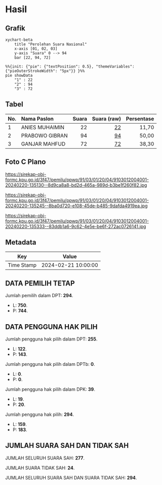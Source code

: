 # Hasil

## Grafik

```mermaid
xychart-beta
    title "Perolehan Suara Nasional"
    x-axis [01, 02, 03]
    y-axis "Suara" 0 --> 94
    bar [22, 94, 72]
```

```mermaid
%%{init: {"pie": {"textPosition": 0.5}, "themeVariables": {"pieOuterStrokeWidth": "5px"}} }%%
pie showData
    "1" : 22
    "2" : 94
    "3" : 72
```

## Tabel

| No. | Nama Paslon    | Suara | Suara (raw) | Persentase |
|:--- |:-------------- | -----:| -----------:| ----------:|
| 1   | ANIES MUHAIMIN | 22    | [22][p-1]   | 11,70      |
| 2   | PRABOWO GIBRAN | 94    | [94][p-2]   | 50,00      |
| 3   | GANJAR MAHFUD  | 72    | [72][p-3]   | 38,30      |


[p-1]: https://github.com/gigit-pemilu/pemilu-2024/blob/main/pilpres/hitung-suara/sub/91-papua/sub/03-jayapura/sub/01-sentani/sub/2004-sereh/sub/001-tps/sub/paslon-1.txt
[p-2]: https://github.com/gigit-pemilu/pemilu-2024/blob/main/pilpres/hitung-suara/sub/91-papua/sub/03-jayapura/sub/01-sentani/sub/2004-sereh/sub/001-tps/sub/paslon-2.txt
[p-3]: https://github.com/gigit-pemilu/pemilu-2024/blob/main/pilpres/hitung-suara/sub/91-papua/sub/03-jayapura/sub/01-sentani/sub/2004-sereh/sub/001-tps/sub/paslon-3.txt

## Foto C Plano

https://sirekap-obj-formc.kpu.go.id/3f47/pemilu/ppwp/91/03/01/20/04/9103012004001-20240220-135130--8d9ca8a8-bd2d-465a-989d-b3be1f260f82.jpg

https://sirekap-obj-formc.kpu.go.id/3f47/pemilu/ppwp/91/03/01/20/04/9103012004001-20240220-135245--8ba0d720-e108-45de-b485-9dafda4919ea.jpg

https://sirekap-obj-formc.kpu.go.id/3f47/pemilu/ppwp/91/03/01/20/04/9103012004001-20240220-135333--83ddb1a6-9c62-4e5e-be6f-272ac0726141.jpg


## Metadata

| Key        | Value               |
| ---------- | ------------------- |
| Time Stamp | 2024-02-21 10:00:00 |


## DATA PEMILIH TETAP

Jumlah pemilih dalam DPT: **294**.
 * L: **750**.
 * P: **744**.

## DATA PENGGUNA HAK PILIH

Jumlah pengguna hak pilih dalam DPT: **255**.
 * L: **122**.
 * P: **143**.

Jumlah pengguna hak pilih dalam DPTb: **0**.
 * L: **0**.
 * P: **0**.

Jumlah pengguna hak pilih dalam DPK: **39**.
 * L: **19**.
 * P: **20**.

Jumlah pengguna hak pilih: **294**.
 * L: **159**.
 * P: **183**.

## JUMLAH SUARA SAH DAN TIDAK SAH

JUMLAH SELURUH SUARA SAH: **277**.

JUMLAH SUARA TIDAK SAH: **24**.

JUMLAH SELURUH SUARA SAH DAN SUARA TIDAK SAH: **294**.


